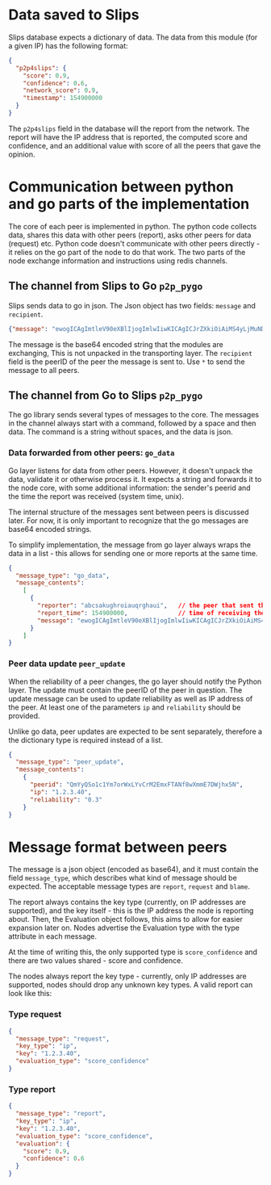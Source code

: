 # Data saved to Slips

Slips database expects a dictionary of data. The data from this module (for a given IP) has the following format: 

```json
{
  "p2p4slips": {
    "score": 0.9,
    "confidence": 0.6,
    "network_score": 0.9,
    "timestamp": 154900000
  }
}
```

The `p2p4slips` field in the database will the report from the network. The report will have the IP address that is
reported, the computed score and confidence, and an additional value with score of all the peers that gave the opinion. 

# Communication between python and go parts of the implementation

The core of each peer is implemented in python. The python code collects data, shares this data with other peers
(report), asks other peers for data (request) etc. Python code doesn't communicate with other peers directly - it relies
on the go part of the node to do that work. The two parts of the node exchange information and instructions using redis
channels. 

## The channel from Slips to Go `p2p_pygo`

Slips sends data to go in json. The Json object has two fields: `message` and `recipient`. 

```json
{"message": "ewogICAgImtleV90eXBlIjogImlwIiwKICAgICJrZXkiOiAiMS4yLjMuNDAiLAogICAgImV........jYKfQ==", "recipient": "QmYyQSo1c1Ym7orWxLYvCrM2EmxFTANf8wXmmE7DWjhx5N"}
```

The message is the base64 encoded string that the modules are exchanging, This is not unpacked in the transporting layer. The `recipient` field is the peerID of the peer the message is sent to. Use `*` to send the message to all peers.

## The channel from Go to Slips `p2p_pygo`

The go library sends several types of messages to the core. The messages in the channel always start with a command,
followed by a space and then data. The command is a string without spaces, and the data is json.

### Data forwarded from other peers: `go_data`

Go layer listens for data from other peers. However, it doesn't unpack the data, validate it or otherwise process it. It
expects a string and forwards it to the node core, with some additional information: the sender's peerid and the time
the report was received (system time, unix).

The internal structure of the messages sent between peers is discussed later. For now, it is only important to recognize
that the go messages are base64 encoded strings.

To simplify implementation, the message from go layer always wraps the data in a list - this allows for sending one or
more reports at the same time.

```json
{
  "message_type": "go_data",
  "message_contents": 
    [
      {
        "reporter": "abcsakughroiauqrghaui",   // the peer that sent the data
        "report_time": 154900000,              // time of receiving the data
        "message": "ewogICAgImtleV90eXBlIjogImlwIiwKICAgICJrZXkiOiAiMS4yLjMuNDAiLAogICAgImV........jYKfQ=="
      }
    ]
}
```

### Peer data update `peer_update`

When the reliability of a peer changes, the go layer should notify the Python layer. The update must contain the peerID
of the peer in question. The update message can be used to update reliability as well as IP address of the peer. At
least one of the parameters `ip` and `reliability` should be provided.

Unlike go data, peer updates are expected to be sent separately, therefore a the dictionary type is required instead of
a list.

```json
{
  "message_type": "peer_update",
  "message_contents":
    {
      "peerid": "QmYyQSo1c1Ym7orWxLYvCrM2EmxFTANf8wXmmE7DWjhx5N",
      "ip": "1.2.3.40",
      "reliability": "0.3"
    }
}
```


# Message format between peers

The message is a json object (encoded as base64), and it must contain the field `message_type`, which describes what
kind of message should be expected. The acceptable message types are `report`, `request` and `blame`.

The report always contains the key type (currently, on IP addresses are supported), and the key itself - this is the IP
address the node is reporting about. Then, the Evaluation object follows, this aims to allow for easier expansion later
on. Nodes advertise the Evaluation type with the type attribute in each message.

At the time of writing this, the only supported type is `score_confidence` and there are two values shared - score and
confidence.

The nodes always report the key type - currently, only IP addresses are supported, nodes should drop any unknown key
types. A valid report can look like this:

### Type request

```json
{
  "message_type": "request",
  "key_type": "ip",
  "key": "1.2.3.40",
  "evaluation_type": "score_confidence"
}
```

### Type report

```json
{
  "message_type": "report",
  "key_type": "ip",
  "key": "1.2.3.40",
  "evaluation_type": "score_confidence",
  "evaluation": {
    "score": 0.9,
    "confidence": 0.6
  }
}
```
